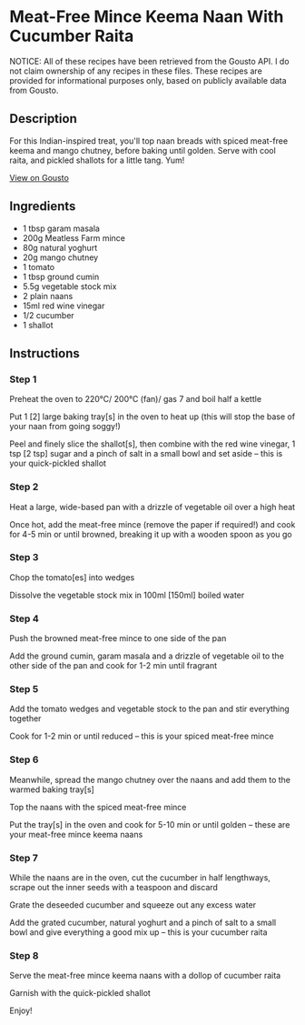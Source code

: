 # Meat-Free Mince Keema Naan With Cucumber Raita

NOTICE: All of these recipes have been retrieved from the Gousto API. I do not claim ownership of any recipes in these files. These recipes are provided for informational purposes only, based on publicly available data from Gousto.

## Description

For this Indian-inspired treat, you'll top naan breads with spiced meat-free keema and mango chutney, before baking until golden. Serve with cool raita, and pickled shallots for a little tang. Yum! 

[View on Gousto](https://www.gousto.co.uk/recipes/cookbook/meat-free-mince-keema-naan-with-cucumber-raita)

## Ingredients

- 1 tbsp garam masala
- 200g Meatless Farm mince
- 80g natural yoghurt
- 20g mango chutney
- 1 tomato
- 1 tbsp ground cumin
- 5.5g vegetable stock mix
- 2 plain naans
- 15ml red wine vinegar
- 1/2 cucumber
- 1 shallot

## Instructions


### Step 1

Preheat the oven to 220°C/ 200°C (fan)/ gas 7 and boil half a kettle

Put 1 <span class="text-danger">[2]</span> large baking tray<span class="text-danger">[s]</span> in the oven to heat up (this will stop the base of your naan from going soggy!)

Peel and finely slice the shallot<span class="text-danger">[s]</span>, then combine with the red wine vinegar, 1 tsp <span class="text-danger">[2 tsp]</span> sugar and a pinch of salt in a small bowl and set aside – this is your quick-pickled shallot


### Step 2

Heat a large, wide-based pan with a drizzle of vegetable oil over a high heat

Once hot, add the meat-free mince (remove the paper if required!) and cook for 4-5 min or until browned, breaking it up with a wooden spoon as you go


### Step 3

Chop the tomato<span class="text-danger">[es]</span> into wedges

Dissolve the vegetable stock mix in 100ml <span class="text-danger">[150ml] </span>boiled water


### Step 4

Push the browned meat-free mince to one side of the pan

Add the ground cumin, garam masala and a drizzle of vegetable oil to the other side of the pan and cook for 1-2 min until fragrant


### Step 5

Add the tomato wedges and vegetable stock to the pan and stir everything together

Cook for 1-2 min or until reduced – this is your spiced meat-free mince


### Step 6

Meanwhile, spread the mango chutney over the naans and add them to the warmed baking tray<span class="text-danger">[s]</span>

Top the naans with the spiced meat-free mince

Put the tray<span class="text-danger">[s]</span> in the oven and cook for 5-10 min or until golden – these are your meat-free mince keema naans


### Step 7

While the naans are in the oven, cut the cucumber in half lengthways, scrape out the inner seeds with a teaspoon and discard

Grate the deseeded cucumber and squeeze out any excess water

Add the grated cucumber, natural yoghurt and a pinch of salt to a small bowl and give everything a good mix up – this is your cucumber raita

### Step 8

Serve the meat-free mince keema naans with a dollop of cucumber raita

Garnish with the quick-pickled shallot

Enjoy!

